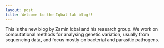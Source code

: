 ```yaml
---
layout: post
title: Welcome to the Iqbal lab blog!!
---
```


This is the new blog by Zamin Iqbal and his research group. We work on computational methods for analysing genetic variation, usually from sequencing data, and focus mostly on bacterial and parasitic pathogens.

